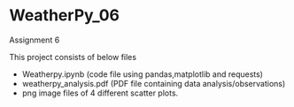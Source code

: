# WeatherPy_06
Assignment 6
 
This project consists of below files
 - Weatherpy.ipynb (code file using pandas,matplotlib and requests) 
 - weatherpy_analysis.pdf (PDF file containing data analysis/observations)
 - png image files of 4 different scatter plots.
